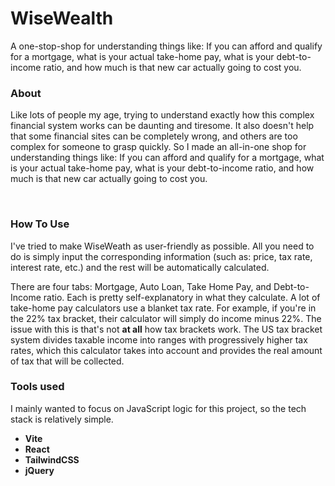 # WiseWealth
A one-stop-shop for understanding things like: If you can afford and qualify for a mortgage, what is your actual take-home pay, what is your debt-to-income ratio, and how much is that new car actually going to cost you.

### <a name="#about">About</a>

Like lots of people my age, trying to understand exactly how this complex financial system works can be daunting and tiresome. It also doesn't help that some financial sites can be completely wrong, and others are too complex for someone to grasp quickly. So I made an all-in-one shop for understanding things like: If you can afford and qualify for a mortgage, what is your actual take-home pay, what is your debt-to-income ratio, and how much is that new car actually going to cost you.

<br>

### <a name="#about">How To Use</a>

I've tried to make WiseWeath as user-friendly as possible. All you need to do is simply input the corresponding information (such as: price, tax rate, interest rate, etc.) and the rest will be automatically calculated.

There are four tabs: Mortgage, Auto Loan, Take Home Pay, and Debt-to-Income ratio. Each is pretty self-explanatory in what they calculate. A lot of take-home pay calculators use a blanket tax rate. For example, if you're in the 22% tax bracket, their calculator will simply do income minus 22%. The issue with this is that's not **at all** how tax brackets work. The US tax bracket system divides taxable income into ranges with progressively higher tax rates, which this calculator takes into account and provides the real amount of tax that will be collected.

### Tools used

I mainly wanted to focus on JavaScript logic for this project, so the tech stack is relatively simple.
- **Vite**
- **React**
- **TailwindCSS**
- **jQuery**
